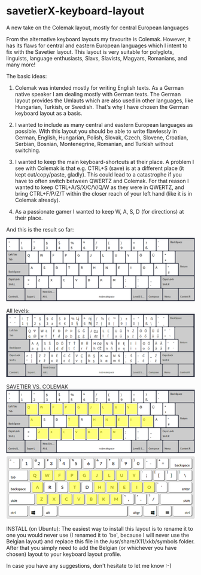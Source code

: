 # savetierX-keyboard-layout
A new take on the Colemak layout, mostly for central European languages

From the alternative keyboard layouts my favourite is Colemak. However, it has its flaws for central and eastern European languages which I intent to fix with the Savetier layout. This layout is very suitable for polyglots, linguists, language enthusiasts, Slavs, Slavists, Magyars, Romanians, and many more!

The basic ideas:

1) Colemak was intended mostly for writing English texts. As a German native speaker I am dealing mostly with German texts. The German layout provides the Umlauts which are also used in other languages, like Hungarian, Turkish, or Swedish. That's why I have chosen the German keyboard layout as a basis. 

2) I wanted to include as many central and eastern European languages as possible. With this layout you should be able to write flawlessly in German, English, Hungarian, Polish, Slovak, Czech, Slovene, Croatian, Serbian, Bosnian, Montenegrine, Romanian, and Turkish without switching.

3) I wanted to keep the main keyboard-shortcuts at their place. A problem I see with Colemak is that e.g. CTRL+S (save) is at a different place (it kept cut/copy/paste, gladly). This could lead to a catastrophe if you have to often switch between QWERTZ and Colemak. For that reason I wanted to keep CTRL+A/S/X/C/V/Q/W as they were in QWERTZ, and bring CTRL+F/P/Z/T within the closer reach of your left hand (like it is in Colemak already).

4) As a passionate gamer I wanted to keep W, A, S, D (for directions) at their place.

And this is the result so far:

![Level 1](https://raw.githubusercontent.com/savetier/savetier-keyboard-layout/main/savetier_keyb_layout_level1.png)

All levels:
![Level 1](https://raw.githubusercontent.com/savetier/savetier-keyboard-layout/main/savetier_keyb_layout_level3+4.png)

SAVETIER VS. COLEMAK
![Savetier vs. Colemak](https://github.com/savetier/savetier-keyboard-layout/blob/main/savetier-colemak-compare.png)



INSTALL (on Ubuntu):
The easiest way to install this layout is to rename it to one you would never use (I renamed it to 'be', because I will never use the Belgian layout) and replace this file in the /usr/share/X11/xkb/symbols folder. After that you simply need to add the Belgian (or whichever you have chosen) layout to your keyboard layout profile. 

In case you have any suggestions, don't hesitate to let me know :-)
